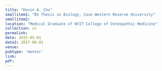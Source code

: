 ```yaml
---
title: "Kevin A. Chu"
smallitem1: "BS Thesis in Biology, Case Western Reserve University"
smallitem2: 
location: "Medical Graduate of NYIT College of Osteopathic Medicine"
collection: cv
permalink:
date: 2015-05-01
date2: 2017-06-01
venue: 
pubtype: 'mentor'
link: 
pdf: 
---
```

